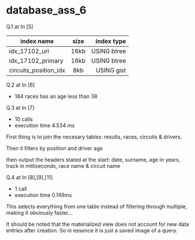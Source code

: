 # database_ass_6

Q.1 at In [5]

| index name     | size        | index type  |
| ------------- |:------------:| -----:|
| idx_17102_url	| 16kb	| USING btree |
| idx_17102_primary	| 16kb	| USING btree |
| circuits_position_idx	| 8kb	| USING gist |


Q.2 at In [6]
- 184 races has an age less than 38


Q.3 at In [7]
- 10 calls
- execution time 4.534 ms

First thing is to join the necesary tables: results, races, circuits & drivers.

Then it filters by position and driver age

then output the headers stated at the start: date,	surname,	age in years,	track in milliseconds,	race name &	circuit name


Q.4 at In [8],[9],[11]
- 1 call
- execution time 0.149ms

This selects everything from one table instead of filtering through multiple, making it obviously faster...

It should be noted that the materialized view does not account for new data entries after creation. So in essence it is just a saved image of a query.
